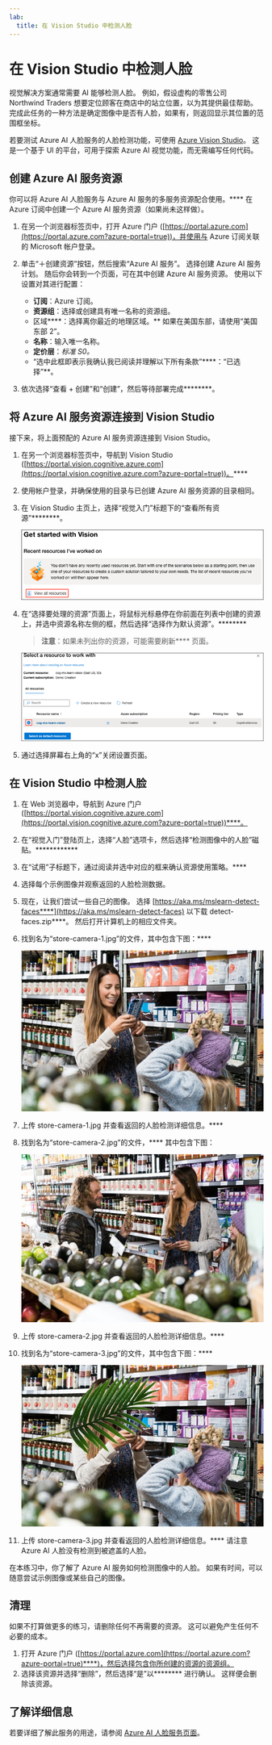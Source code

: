 ```yaml
---
lab:
  title: 在 Vision Studio 中检测人脸
---
```


# 在 Vision Studio 中检测人脸

视觉解决方案通常需要 AI 能够检测人脸。 例如，假设虚构的零售公司 Northwind Traders 想要定位顾客在商店中的站立位置，以为其提供最佳帮助。 完成此任务的一种方法是确定图像中是否有人脸，如果有，则返回显示其位置的范围框坐标。

若要测试 Azure AI 人脸服务的人脸检测功能，可使用 [Azure Vision Studio](https://portal.vision.cognitive.azure.com/)。 这是一个基于 UI 的平台，可用于探索 Azure AI 视觉功能，而无需编写任何代码。

## 创建 Azure AI 服务资源

你可以将 Azure AI 人脸服务与 Azure AI 服务的多服务资源配合使用。**** 在 Azure 订阅中创建一个 Azure AI 服务资源（如果尚未这样做）。

1. 在另一个浏览器标签页中，打开 Azure 门户 ([https://portal.azure.com](https://portal.azure.com?azure-portal=true))，并使用与 Azure 订阅关联的 Microsoft 帐户登录。

1. 单击“&#65291;创建资源”按钮，然后搜索“Azure AI 服务”。 选择创建 Azure AI 服务计划。 随后你会转到一个页面，可在其中创建 Azure AI 服务资源。 使用以下设置对其进行配置：
    - **订阅**：Azure 订阅。
    - **资源组**：选择或创建具有唯一名称的资源组。
    - 区域****：选择离你最近的地理区域。** 如果在美国东部，请使用“美国东部 2”。
    - **名称**：输入唯一名称。
    - **定价层**：*标准 S0。*
    - “选中此框即表示我确认我已阅读并理解以下所有条款”****：“已选择”**。

1. 依次选择“查看 + 创建”和“创建”，然后等待部署完成********。

## 将 Azure AI 服务资源连接到 Vision Studio

接下来，将上面预配的 Azure AI 服务资源连接到 Vision Studio。

1. 在另一个浏览器标签页中，导航到 Vision Studio ([https://portal.vision.cognitive.azure.com](https://portal.vision.cognitive.azure.com?azure-portal=true))。****

1. 使用帐户登录，并确保使用的目录与已创建 Azure AI 服务资源的目录相同。

1. 在 Vision Studio 主页上，选择“视觉入门”标题下的“查看所有资源”********。

    ![“查看所有资源”链接在 Vision Studio 中的“视觉入门”下突出显示。](./media/analyze-images-vision/vision-resources.png)

1. 在“选择要处理的资源”页面上，将鼠标光标悬停在你前面在列表中创建的资源上，并选中资源名称左侧的框，然后选择“选择作为默认资源”。********

    > **注意**：如果未列出你的资源，可能需要刷新**** 页面。

    ![系统会显示“选择要处理的资源”对话，并在其中突出显示并选中 cog-ms-learn-vision-SUFFIX 认知服务资源。 此时会突出显示“选择作为默认资源”按钮。](./media/analyze-images-vision/default-resource.png)

1. 通过选择屏幕右上角的“x”关闭设置页面。

## 在 Vision Studio 中检测人脸 

1. 在 Web 浏览器中，导航到 Azure 门户 ([https://portal.vision.cognitive.azure.com](https://portal.vision.cognitive.azure.com?azure-portal=true))****。

1. 在“视觉入门”登陆页上，选择“人脸”选项卡，然后选择“检测图像中的人脸”磁贴。************

1. 在“试用”子标题下，通过阅读并选中对应的框来确认资源使用策略。****  

1. 选择每个示例图像并观察返回的人脸检测数据。

1. 现在，让我们尝试一些自己的图像。 选择 [https://aka.ms/mslearn-detect-faces****](https://aka.ms/mslearn-detect-faces) 以下载 detect-faces.zip****。 然后打开计算机上的相应文件夹。

1. 找到名为“store-camera-1.jpg”的文件，其中包含下图：****

    ![人们在商店中的图像。](./media/create-face-solutions/store-camera-1.jpg)

1. 上传 store-camera-1.jpg 并查看返回的人脸检测详细信息。****

1. 找到名为“store-camera-2.jpg”的文件，**** 其中包含下图：

    ![更多人在商店中的图像。](./media/create-face-solutions/store-camera-2.jpg)

1. 上传 store-camera-2.jpg 并查看返回的人脸检测详细信息。****

1. 找到名为“store-camera-3.jpg”的文件，其中包含下图：****

    ![人们在商店中的图像，其中有植物遮挡了人脸。](./media/create-face-solutions/store-camera-3.jpg)

1. 上传 store-camera-3.jpg 并查看返回的人脸检测详细信息。**** 请注意 Azure AI 人脸没有检测到被遮盖的人脸。

在本练习中，你了解了 Azure AI 服务如何检测图像中的人脸。 如果有时间，可以随意尝试示例图像或某些自己的图像。

## 清理

如果不打算做更多的练习，请删除任何不再需要的资源。 这可以避免产生任何不必要的成本。

1. 打开 Azure 门户 ([https://portal.azure.com](https://portal.azure.com?azure-portal=true)****)，然后选择包含你所创建的资源的资源组。
1. 选择该资源并选择“删除”，然后选择“是”以******** 进行确认。 这样便会删除该资源。

## 了解详细信息

若要详细了解此服务的用途，请参阅 [Azure AI 人脸服务页面](https://learn.microsoft.com/azure/ai-services/computer-vision/overview-identity)。
